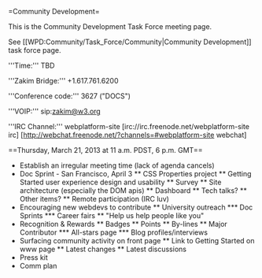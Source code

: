 =Community Development=

This is the Community Development Task Force meeting page.

See [[WPD:Community/Task_Force/Community|Community Development]] task force page.

'''Time:''' TBD 

'''Zakim Bridge:''' +1.617.761.6200

'''Conference code:''' 3627 ("DOCS") 

'''VOIP:'''  sip:zakim@w3.org

'''IRC Channel:''' webplatform-site
[irc://irc.freenode.net/webplatform-site irc]
[http://webchat.freenode.net/?channels=#webplatform-site webchat]

==Thursday, March 21, 2013 at 11 a.m. PDST, 6 p.m. GMT==

* Establish an irregular meeting time (lack of agenda cancels)
* Doc Sprint - San Francisco, April 3
** CSS Properties project
** Getting Started user experience design and usability
** Survey
** Site architecture (especially the DOM apis)
** Dashboard
** Tech talks?
** Other items?
** Remote participation (IRC luv)
* Encouraging new webdevs to contribute
** University outreach
*** Doc Sprints
*** Career fairs
** "Help us help people like you"
* Recognition & Rewards
** Badges
** Points
** By-lines
** Major Contributor 
*** All-stars page
*** Blog profiles/interviews 
* Surfacing community activity on front page
** Link to Getting Started on www page
** Latest changes
** Latest discussions
* Press kit
* Comm plan